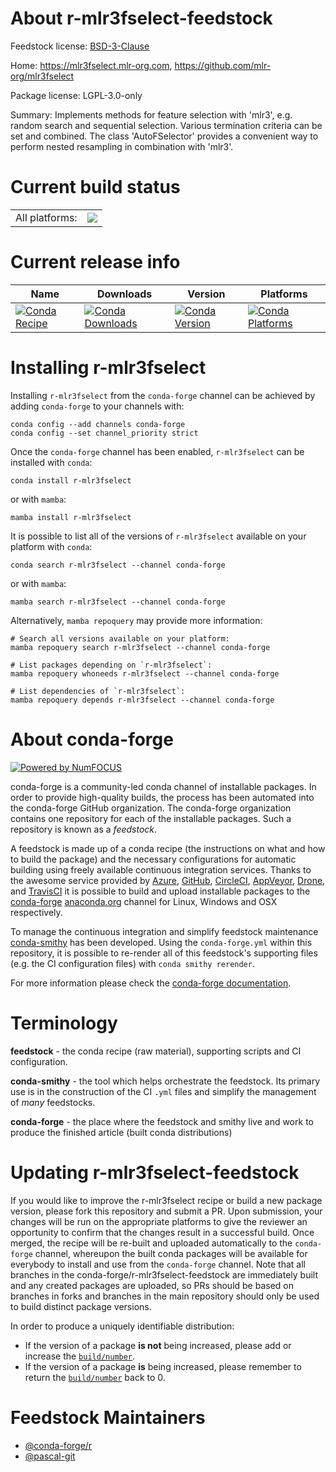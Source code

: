 About r-mlr3fselect-feedstock
=============================

Feedstock license: [BSD-3-Clause](https://github.com/conda-forge/r-mlr3fselect-feedstock/blob/main/LICENSE.txt)

Home: https://mlr3fselect.mlr-org.com, https://github.com/mlr-org/mlr3fselect

Package license: LGPL-3.0-only

Summary: Implements methods for feature selection with 'mlr3', e.g.  random search and sequential selection. Various termination criteria can be set and combined. The class 'AutoFSelector' provides a convenient way to perform nested resampling in combination with 'mlr3'.

Current build status
====================


<table><tr><td>All platforms:</td>
    <td>
      <a href="https://dev.azure.com/conda-forge/feedstock-builds/_build/latest?definitionId=11745&branchName=main">
        <img src="https://dev.azure.com/conda-forge/feedstock-builds/_apis/build/status/r-mlr3fselect-feedstock?branchName=main">
      </a>
    </td>
  </tr>
</table>

Current release info
====================

| Name | Downloads | Version | Platforms |
| --- | --- | --- | --- |
| [![Conda Recipe](https://img.shields.io/badge/recipe-r--mlr3fselect-green.svg)](https://anaconda.org/conda-forge/r-mlr3fselect) | [![Conda Downloads](https://img.shields.io/conda/dn/conda-forge/r-mlr3fselect.svg)](https://anaconda.org/conda-forge/r-mlr3fselect) | [![Conda Version](https://img.shields.io/conda/vn/conda-forge/r-mlr3fselect.svg)](https://anaconda.org/conda-forge/r-mlr3fselect) | [![Conda Platforms](https://img.shields.io/conda/pn/conda-forge/r-mlr3fselect.svg)](https://anaconda.org/conda-forge/r-mlr3fselect) |

Installing r-mlr3fselect
========================

Installing `r-mlr3fselect` from the `conda-forge` channel can be achieved by adding `conda-forge` to your channels with:

```
conda config --add channels conda-forge
conda config --set channel_priority strict
```

Once the `conda-forge` channel has been enabled, `r-mlr3fselect` can be installed with `conda`:

```
conda install r-mlr3fselect
```

or with `mamba`:

```
mamba install r-mlr3fselect
```

It is possible to list all of the versions of `r-mlr3fselect` available on your platform with `conda`:

```
conda search r-mlr3fselect --channel conda-forge
```

or with `mamba`:

```
mamba search r-mlr3fselect --channel conda-forge
```

Alternatively, `mamba repoquery` may provide more information:

```
# Search all versions available on your platform:
mamba repoquery search r-mlr3fselect --channel conda-forge

# List packages depending on `r-mlr3fselect`:
mamba repoquery whoneeds r-mlr3fselect --channel conda-forge

# List dependencies of `r-mlr3fselect`:
mamba repoquery depends r-mlr3fselect --channel conda-forge
```


About conda-forge
=================

[![Powered by
NumFOCUS](https://img.shields.io/badge/powered%20by-NumFOCUS-orange.svg?style=flat&colorA=E1523D&colorB=007D8A)](https://numfocus.org)

conda-forge is a community-led conda channel of installable packages.
In order to provide high-quality builds, the process has been automated into the
conda-forge GitHub organization. The conda-forge organization contains one repository
for each of the installable packages. Such a repository is known as a *feedstock*.

A feedstock is made up of a conda recipe (the instructions on what and how to build
the package) and the necessary configurations for automatic building using freely
available continuous integration services. Thanks to the awesome service provided by
[Azure](https://azure.microsoft.com/en-us/services/devops/), [GitHub](https://github.com/),
[CircleCI](https://circleci.com/), [AppVeyor](https://www.appveyor.com/),
[Drone](https://cloud.drone.io/welcome), and [TravisCI](https://travis-ci.com/)
it is possible to build and upload installable packages to the
[conda-forge](https://anaconda.org/conda-forge) [anaconda.org](https://anaconda.org/)
channel for Linux, Windows and OSX respectively.

To manage the continuous integration and simplify feedstock maintenance
[conda-smithy](https://github.com/conda-forge/conda-smithy) has been developed.
Using the ``conda-forge.yml`` within this repository, it is possible to re-render all of
this feedstock's supporting files (e.g. the CI configuration files) with ``conda smithy rerender``.

For more information please check the [conda-forge documentation](https://conda-forge.org/docs/).

Terminology
===========

**feedstock** - the conda recipe (raw material), supporting scripts and CI configuration.

**conda-smithy** - the tool which helps orchestrate the feedstock.
                   Its primary use is in the construction of the CI ``.yml`` files
                   and simplify the management of *many* feedstocks.

**conda-forge** - the place where the feedstock and smithy live and work to
                  produce the finished article (built conda distributions)


Updating r-mlr3fselect-feedstock
================================

If you would like to improve the r-mlr3fselect recipe or build a new
package version, please fork this repository and submit a PR. Upon submission,
your changes will be run on the appropriate platforms to give the reviewer an
opportunity to confirm that the changes result in a successful build. Once
merged, the recipe will be re-built and uploaded automatically to the
`conda-forge` channel, whereupon the built conda packages will be available for
everybody to install and use from the `conda-forge` channel.
Note that all branches in the conda-forge/r-mlr3fselect-feedstock are
immediately built and any created packages are uploaded, so PRs should be based
on branches in forks and branches in the main repository should only be used to
build distinct package versions.

In order to produce a uniquely identifiable distribution:
 * If the version of a package **is not** being increased, please add or increase
   the [``build/number``](https://docs.conda.io/projects/conda-build/en/latest/resources/define-metadata.html#build-number-and-string).
 * If the version of a package **is** being increased, please remember to return
   the [``build/number``](https://docs.conda.io/projects/conda-build/en/latest/resources/define-metadata.html#build-number-and-string)
   back to 0.

Feedstock Maintainers
=====================

* [@conda-forge/r](https://github.com/orgs/conda-forge/teams/r/)
* [@pascal-git](https://github.com/pascal-git/)

